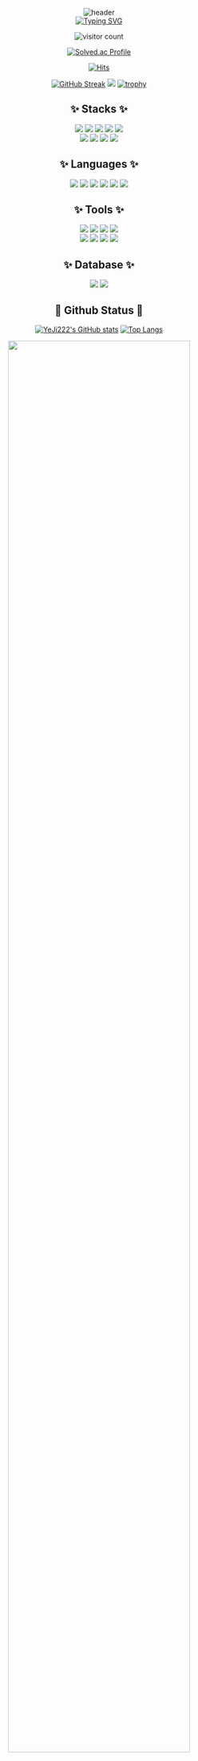 <div align="center">

![header](https://capsule-render.vercel.app/api?type=waving&color=gradient&height=300&section=header&text=YeJi's%20Profile&fontSize=90)  
[![Typing SVG](https://readme-typing-svg.demolab.com?font=Fira+Code&weight=600&size=25&duration=1800&pause=2000&color=195874&center=true&vCenter=true&multiline=true&width=1000&height=80&lines=Hello%2C+I'm+YeJi+%F0%9F%91%8B%F0%9F%8F%BB;I'm+a+student+who+dreams+of+becoming+a+backend+developer+%F0%9F%8C%B1)](https://git.io/typing-svg)

![visitor count](https://profile-counter.glitch.me/YeJi222/count.svg)
  
[![Solved.ac Profile](http://mazassumnida.wtf/api/v2/generate_badge?boj=ji_222)](https://solved.ac/ji_222/)

[![Hits](https://hits.seeyoufarm.com/api/count/incr/badge.svg?url=https%3A%2F%2Fgithub.com%2FHong-com&count_bg=%23F2A2FD&title_bg=%23D2D2F0&icon=github.svg&icon_color=%23F7ABAB&title=hits&edge_flat=false)](https://hits.seeyoufarm.com)
  
[![GitHub Streak](https://streak-stats.demolab.com?user=YeJi222&date_format=M%20j%5B%2C%20Y%5D&mode=weekly)](https://git.io/streak-stats)
![](http://github-profile-summary-cards.vercel.app/api/cards/profile-details?username=YeJi222)
[![trophy](https://github-profile-trophy.vercel.app/?username=YeJi222&row=1&column=7)](https://github.com/ryo-ma/github-profile-trophy)

## ✨ Stacks ✨
<img src="https://img.shields.io/badge/Node.js-339933?style=for-the-badge&logo=Node.js&logoColor=white"> <img src="https://img.shields.io/badge/React-61DAFB?style=for-the-badge&logo=React&logoColor=white"> <img src="https://img.shields.io/badge/HTML-E34F26?style=for-the-badge&logo=HTML5&logoColor=white"> <img src="https://img.shields.io/badge/jQuery-0769AD?style=for-the-badge&logo=jQuery&logoColor=white"> <img src="https://img.shields.io/badge/CSS-1572B6?style=for-the-badge&logo=CSS&logoColor=white">   
<img src="https://img.shields.io/badge/Chart.js-FF6384?style=for-the-badge&logo=Chart.js&logoColor=white"> <img src="https://img.shields.io/badge/Npm-CB3837?style=for-the-badge&logo=Npm&logoColor=white"> <img src="https://img.shields.io/badge/Yarn-2C8EBB?style=for-the-badge&logo=Yarn&logoColor=white"> <img src="https://img.shields.io/badge/Flutter-02569B?style=for-the-badge&logo=Flutter&logoColor=white">
  
## ✨ Languages ✨
<img src="https://img.shields.io/badge/C-A8B9CC?style=for-the-badge&logo=C&logoColor=white"> <img src="https://img.shields.io/badge/C++-00599C?style=for-the-badge&logo=C++&logoColor=white"> <img src="https://img.shields.io/badge/JavaScript-F7DF1E?style=for-the-badge&logo=JavaScript&logoColor=white"> <img src="https://img.shields.io/badge/Java-tomato?style=for-the-badge&logo=Java&logoColor=white"> <img src="https://img.shields.io/badge/Python-3776AB?style=for-the-badge&logo=Python&logoColor=white"> <img src="https://img.shields.io/badge/Dart-0175C2?style=for-the-badge&logo=Dart&logoColor=white">
  
## ✨ Tools ✨
<img src="https://img.shields.io/badge/Figma-F24E1E?style=for-the-badge&logo=Figma&logoColor=white"> <img src="https://img.shields.io/badge/Miro-050038?style=for-the-badge&logo=Miro&logoColor=white"> <img src="https://img.shields.io/badge/Eclipse-2C2255?style=for-the-badge&logo=Eclipse&logoColor=white"> <img src="https://img.shields.io/badge/VSCode-007ACC?style=for-the-badge&logo=VisualStudioCode&logoColor=white">    
<img src="https://img.shields.io/badge/DataGrip-000000?style=for-the-badge&logo=DataGrip&logoColor=white"> <img src="https://img.shields.io/badge/Docker-2496ED?style=for-the-badge&logo=Docker&logoColor=white"> <img src="https://img.shields.io/badge/Notion-000000?style=for-the-badge&logo=Notion&logoColor=white"> <img src="https://img.shields.io/badge/Android%20Studio-3DDC84?style=for-the-badge&logo=AndroidStudio&logoColor=white">
  
## ✨ Database ✨
<img src="https://img.shields.io/badge/MySQL-4479A1?style=for-the-badge&logo=MySQL&logoColor=white"> <img src="https://img.shields.io/badge/Firebase-FFCA28?style=for-the-badge&logo=Firebase&logoColor=white">
    
## 🌱 Github Status 🌱
[![YeJi222's GitHub stats](https://github-readme-stats.vercel.app/api?username=YeJi222)](https://github.com/YeJi222/github-readme-stats)
[![Top Langs](https://github-readme-stats.vercel.app/api/top-langs/?username=YeJi222&layout=compact)](https://github.com/YeJi222/github-readme-stats)
 
<!--
<a href="s">
  <img src="https://github-readme-stats.vercel.app/api?username=YeJi222&theme=&show_icons=true" height="180px" />
</a>
<a href="s">
  <img src="https://github-readme-stats.vercel.app/api/top-langs/?username=YeJi222&exclude_repo=dkssud8150.github.io&layout=compact&theme=" height="180px"/>
</a>
-->

<a href="s">
  <img src="https://github-readme-activity-graph.cyclic.app/graph?username=YeJi222&theme=xcode" width="85%" />
</a>

![footer](https://capsule-render.vercel.app/api?section=footer&type=waving&color=gradient)
</div>
